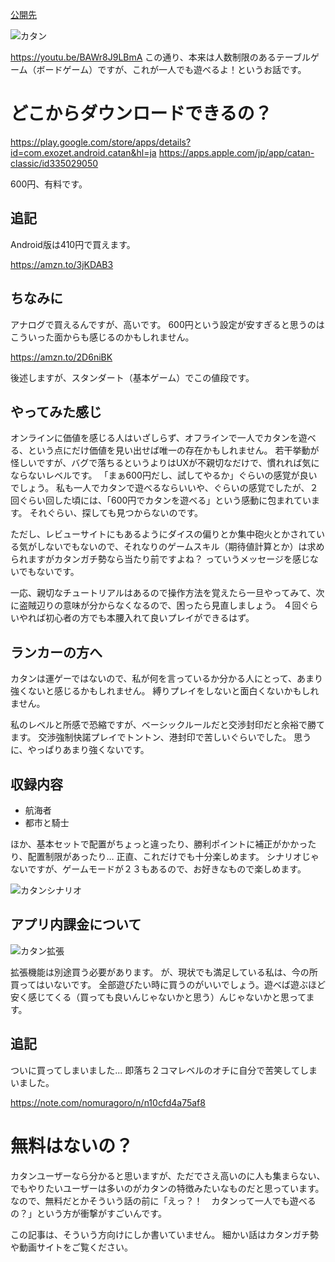 [公開先](https://note.com/nomuragoro/n/nf7ef3bd4152a)

![カタン](https://user-images.githubusercontent.com/15845907/89102596-f5ce6e80-d445-11ea-867e-0b1a90dc2cd5.png)

https://youtu.be/BAWr8J9LBmA
この通り、本来は人数制限のあるテーブルゲーム（ボードゲーム）ですが、これが一人でも遊べるよ！というお話です。

# どこからダウンロードできるの？

https://play.google.com/store/apps/details?id=com.exozet.android.catan&hl=ja
https://apps.apple.com/jp/app/catan-classic/id335029050

600円、有料です。

## 追記

Android版は410円で買えます。

https://amzn.to/3jKDAB3

## ちなみに
アナログで買えるんですが、高いです。
600円という設定が安すぎると思うのはこういった面からも感じるのかもしれません。

https://amzn.to/2D6niBK

後述しますが、スタンダート（基本ゲーム）でこの値段です。

## やってみた感じ
オンラインに価値を感じる人はいざしらず、オフラインで一人でカタンを遊べる、という点にだけ価値を見い出せば唯一の存在かもしれません。
若干挙動が怪しいですが、バグで落ちるというよりはUXが不親切なだけで、慣れれば気にならないレベルです。
「まぁ600円だし、試してやるか」ぐらいの感覚が良いでしょう。
私も一人でカタンで遊べるならいいや、ぐらいの感覚でしたが、２回ぐらい回した頃には、「600円でカタンを遊べる」という感動に包まれています。
それぐらい、探しても見つからないのです。

ただし、レビューサイトにもあるようにダイスの偏りとか集中砲火とかされている気がしないでもないので、それなりのゲームスキル（期待値計算とか）は求められますがカタンガチ勢なら当たり前ですよね？
っていうメッセージを感じないでもないです。

一応、親切なチュートリアルはあるので操作方法を覚えたら一旦やってみて、次に盗賊辺りの意味が分からなくなるので、困ったら見直しましょう。
４回ぐらいやれば初心者の方でも本腰入れて良いプレイができるはず。

## ランカーの方へ
カタンは運ゲーではないので、私が何を言っているか分かる人にとって、あまり強くないと感じるかもしれません。
縛りプレイをしないと面白くないかもしれません。

私のレベルと所感で恐縮ですが、ベーシックルールだと交渉封印だと余裕で勝てます。
交渉強制快諾プレイでトントン、港封印で苦しいぐらいでした。
思うに、やっぱりあまり強くないです。

## 収録内容
- 航海者
- 都市と騎士

ほか、基本セットで配置がちょっと違ったり、勝利ポイントに補正がかかったり、配置制限があったり…
正直、これだけでも十分楽しめます。
シナリオじゃないですが、ゲームモードが２３もあるので、お好きなもので楽しめます。

![カタンシナリオ](https://user-images.githubusercontent.com/15845907/89102597-f6ff9b80-d445-11ea-8f64-ecf6a646a68f.png)

## アプリ内課金について

![カタン拡張](https://user-images.githubusercontent.com/15845907/89102598-f7983200-d445-11ea-9a66-bcb68f13d96e.png)

拡張機能は別途買う必要があります。
が、現状でも満足している私は、今の所買ってはいないです。
全部遊びたい時に買うのがいいでしょう。遊べば遊ぶほど安く感じてくる（買っても良いんじゃないかと思う）んじゃないかと思ってます。

## 追記

ついに買ってしまいました...
即落ち２コマレベルのオチに自分で苦笑してしまいました。

https://note.com/nomuragoro/n/n10cfd4a75af8

# 無料はないの？
カタンユーザーなら分かると思いますが、ただでさえ高いのに人も集まらない、でもやりたいユーザーは多いのがカタンの特徴みたいなものだと思っています。
なので、無料だとかそういう話の前に「えっ？！　カタンって一人でも遊べるの？」という方が衝撃がすごいんです。

この記事は、そういう方向けにしか書いていません。
細かい話はカタンガチ勢や動画サイトをご覧ください。
